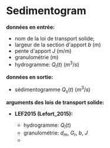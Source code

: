 # Sedimentogram

**données en entrée:**

- nom de la loi de transport solide;
- largeur de la section d'apport $b$ (m)
- pente d'apport $J$ (m/m)
- granulométrie (m)
- hydrogramme: $Q_l(t)$ ($m^3/s$)

**données en sortie:**

- sédimentogramme $Q_s(t)$ ($m^3/s$)

**arguments des lois de transport solide:**

- **LEF2015 (Lefort_2015):**

    - hydrogramme: $Q_l(t)$
    - granulométrie: $d_m$, $G_r$, $b$, $J$
    - 
